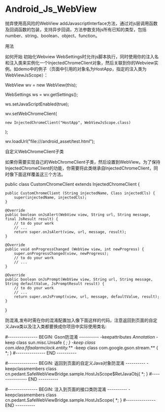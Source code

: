 # Android_Js_WebView
抛弃使用高风险的WebView addJavascriptInterface方法，通过对js层调用函数及回调函数的包装，支持异步回调，方法参数支持js所有已知的类型，包括number、string、boolean、object、function。

用法

如何开始
初始化Webview WebSettings时允许js脚本执行，同时使用你的注入名和注入类来实例化一个InjectedChromeClient对象，然后关联到你的Webview实例。如demo中的例子（页面中引用的对象名为HostApp，指定的注入类为WebViewJsScope）：

WebView wv = new WebView(this);

WebSettings ws = wv.getSettings();

ws.setJavaScriptEnabled(true);

wv.setWebChromeClient(

    new InjectedChromeClient("HostApp", WebViewJsScope.class)

);

wv.loadUrl("file:///android_asset/test.html");

自定义WebChromeClient子类

如果你需要实现自己的WebChromeClient子类，然后设置到WebView。为了保持InjectedChromeClient的功能，你需要将此类继承自InjectedChromeClient，同时像下面这样覆盖这三个方法。


public class CustomChromeClient extends InjectedChromeClient {

    public CustomChromeClient (String injectedName, Class injectedCls) {
        super(injectedName, injectedCls);
    }

    @Override
    public boolean onJsAlert(WebView view, String url, String message, final JsResult result) {
        // to do your work
        // ...
        return super.onJsAlert(view, url, message, result);
    }

    @Override
    public void onProgressChanged (WebView view, int newProgress) {
        super.onProgressChanged(view, newProgress);
        // to do your work
        // ...
    }

    @Override
    public boolean onJsPrompt(WebView view, String url, String message, String defaultValue, JsPromptResult result) {
        // to do your work
        // ...
        return super.onJsPrompt(view, url, message, defaultValue, result);
    }
}


防混淆,发布时需在你的混淆配置加入像下面这样的代码，注意返回到页面的自定义Java类以及注入类都要换成你项目中实际使用类名:

#--------------- BEGIN: Gson防混淆 ----------
-keepattributes *Annotation*
-keep class sun.misc.Unsafe { *; }
-keep class com.idea.fifaalarmclock.entity.***
-keep class com.google.gson.stream.** { *; }
#--------------- END ----------

#--------------- BEGIN: 返回到页面的自定义Java对象防混淆 ----------
-keepclassmembers class cn.pedant.SafeWebViewBridge.sample.HostJsScope$RetJavaObj{ *; }
#--------------- END ----------

#--------------- BEGIN: 注入到页面的接口类防混淆 ----------
-keepclassmembers class cn.pedant.SafeWebViewBridge.sample.HostJsScope{ *; }
#--------------- END ----------
